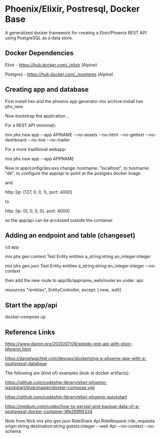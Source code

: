 # Phoenix/Elixir, Postresql, Docker Base

A generalized docker framework for creating a Elixir/Phoenix REST API using PostgreSQL as a data store.

## Docker Dependencies

Elixir - https://hub.docker.com/_/elixir (Alpine)

Postgres - https://hub.docker.com/_/postgres (Alpine)

## Creating app and database

First install hex and the phoenix app generator
mix archive.install hex phx_new

Now bootstrap the application...

For a REST API (minimal):

mix phx.new app --app APINAME --no-assets --no-html --no-gettext --no-dashboard --no-live --no-mailer

For a more traditional webapp:

mix phx.new app --app APPNAME

Now in app/config/dev.exs change:
  hostname: "localhost",
to
  hostname: "db",
to configure the app/api to point at the postgres docker image.

and

  http: [ip: {127, 0, 0, 1}, port: 4000]

to

  http: [ip: {0, 0, 0, 0}, port: 4000]

so the app/api can be accessed outside the container.

## Adding an endpoint and table (changeset)

cd app

mix phx.gen.context Test Entity entities a_string:string an_integer:integer

mix phx.gen.json Test Entity entities a_string:string an_integer:integer --no-context

then add the new route to app/lib/appname_web/router.ex under :api:

resources "/entities", EntityController, except: [:new, :edit]

## Start the app/api

docker-compose up

## Reference Links

https://www.dairon.org/2020/07/06/simple-rest-api-with-elixir-phoenix.html

https://danielwachtel.com/devops/dockerizing-a-phoenix-app-with-a-postgresql-database

The following are (kind of) examples (look at docker artifacts):

https://github.com/codeship-library/elixir-phoenix-quickstart/blob/master/docker-compose.yml

https://github.com/codeship-library/elixir-phoenix-quickstart

https://medium.com/codex/how-to-persist-and-backup-data-of-a-postgresql-docker-container-9fe269ff4334

Note from Nick
mix phx.gen.json RideShare Api.RideRequest ride_requests origin:string destination:string guests:integer --web Api --no-context --no-schema
